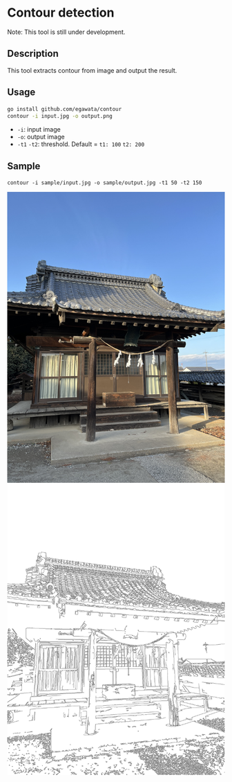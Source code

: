 # Contour detection

Note: This tool is still under development.

## Description

This tool extracts contour from image and output the result.

## Usage

~~~sh
go install github.com/egawata/contour
contour -i input.jpg -o output.png
~~~

- `-i`: input image
- `-o`: output image
- `-t1` `-t2`: threshold. Default = `t1: 100` `t2: 200`

## Sample

~~~
contour -i sample/input.jpg -o sample/output.jpg -t1 50 -t2 150
~~~

![Input image](sample/input.jpg)
![Output image](sample/output.jpg)

